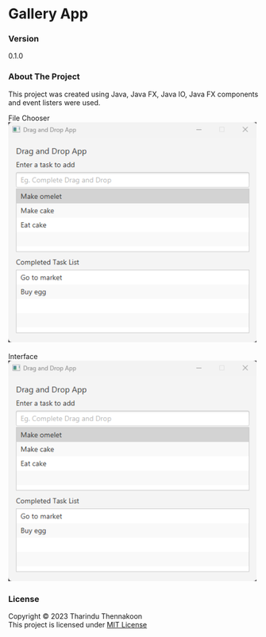 # Gallery App

### Version

0.1.0

### About The Project

This project was created using Java, Java FX, Java IO, Java FX components and event listers were used.<br>

File Chooser<br>
<img width="500" src="https://github.com/tharindu152/drag-and-drop-app/blob/master/src/main/resources/img/Drag%20and%20Drop%20app%20screenshot.png"><br>
<br>
Interface<br>
<img width="500" src="https://github.com/tharindu152/drag-and-drop-app/blob/master/src/main/resources/img/Drag%20and%20Drop%20app%20screenshot.png"><br>

### License

Copyright ©️ 2023 Tharindu Thennakoon <br>
This project is licensed under [MIT License](License.txt)
